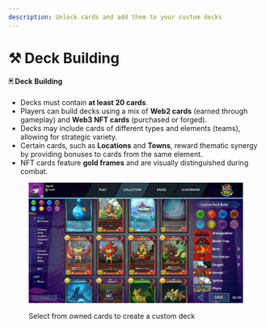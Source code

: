 ```yaml
---
description: Unlock cards and add them to your custom decks
---
```


# ⚒️ Deck Building

#### 🃏 Deck Building

* Decks must contain **at least 20 cards**.
* Players can build decks using a mix of **Web2 cards** (earned through gameplay) and **Web3 NFT cards** (purchased or forged).
* Decks may include cards of different types and elements (teams), allowing for strategic variety.
* Certain cards, such as **Locations** and **Towns**, reward thematic synergy by providing bonuses to cards from the same element.
* NFT cards feature **gold frames** and are visually distinguished during combat.

<figure><img src="../.gitbook/assets/image (11).png" alt=""><figcaption><p>Select from owned cards to create a custom deck</p></figcaption></figure>
